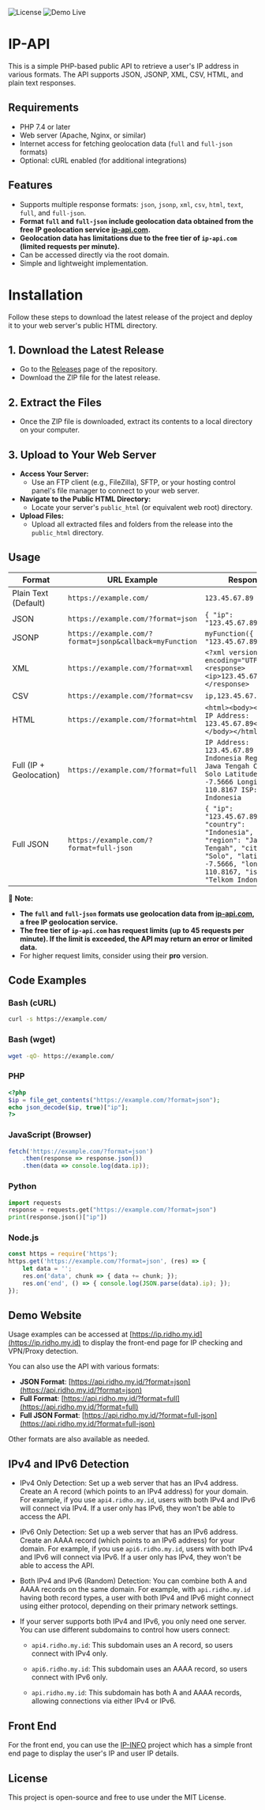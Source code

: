 ![License](https://img.shields.io/github/license/rydhoms/ip-api)
![Demo Live](https://badgen.net/badge/Demo/Website/green?icon=firefox)

# IP-API

This is a simple PHP-based public API to retrieve a user's IP address in various formats. The API supports JSON, JSONP, XML, CSV, HTML, and plain text responses.

## Requirements
- PHP 7.4 or later
- Web server (Apache, Nginx, or similar)
- Internet access for fetching geolocation data (`full` and `full-json` formats)
- Optional: cURL enabled (for additional integrations)

## Features
- Supports multiple response formats: `json`, `jsonp`, `xml`, `csv`, `html`, `text`, `full`, and `full-json`.
- **Format `full` and `full-json` include geolocation data obtained from the free IP geolocation service [ip-api.com](https://ip-api.com/).**
- **Geolocation data has limitations due to the free tier of `ip-api.com` (limited requests per minute).**
- Can be accessed directly via the root domain.
- Simple and lightweight implementation.

# Installation

Follow these steps to download the latest release of the project and deploy it to your web server's public HTML directory.

## 1. Download the Latest Release

- Go to the [Releases](https://github.com/rydhoms/ip-api/releases) page of the repository.
- Download the ZIP file for the latest release.

## 2. Extract the Files

- Once the ZIP file is downloaded, extract its contents to a local directory on your computer.

## 3. Upload to Your Web Server

- **Access Your Server:**
   - Use an FTP client (e.g., FileZilla), SFTP, or your hosting control panel's file manager to connect to your web server.
- **Navigate to the Public HTML Directory:**
   - Locate your server's `public_html` (or equivalent web root) directory.
- **Upload Files:**
   - Upload all extracted files and folders from the release into the `public_html` directory.

## Usage
| Format  | URL Example | Response |
|---------|------------|----------|
| Plain Text (Default) | `https://example.com/` | `123.45.67.89` |
| JSON | `https://example.com/?format=json` | `{ "ip": "123.45.67.89" }` |
| JSONP | `https://example.com/?format=jsonp&callback=myFunction` | `myFunction({ "ip": "123.45.67.89" });` |
| XML | `https://example.com/?format=xml` | `<?xml version="1.0" encoding="UTF-8"?><response><ip>123.45.67.89</ip></response>` |
| CSV | `https://example.com/?format=csv` | `ip,123.45.67.89` |
| HTML | `https://example.com/?format=html` | `<html><body><p>Your IP Address: 123.45.67.89</p></body></html>` |
| Full (IP + Geolocation) | `https://example.com/?format=full` | ``` IP Address: 123.45.67.89 Country: Indonesia Region: Jawa Tengah City: Solo Latitude: -7.5666 Longitude: 110.8167 ISP: Telkom Indonesia ``` |
| Full JSON | `https://example.com/?format=full-json` | ``` { "ip": "123.45.67.89", "country": "Indonesia", "region": "Jawa Tengah", "city": "Solo", "latitude": -7.5666, "longitude": 110.8167, "isp": "Telkom Indonesia" } ``` |

🔹 **Note:**  
- **The `full` and `full-json` formats use geolocation data from [ip-api.com](https://ip-api.com/), a free IP geolocation service.**  
- **The free tier of `ip-api.com` has request limits (up to 45 requests per minute). If the limit is exceeded, the API may return an error or limited data.**  
- For higher request limits, consider using their **pro** version.  

## Code Examples

### Bash (cURL)
```sh
curl -s https://example.com/
```

### Bash (wget)
```sh
wget -qO- https://example.com/
```

### PHP
```php
<?php
$ip = file_get_contents("https://example.com/?format=json");
echo json_decode($ip, true)["ip"];
?>
```

### JavaScript (Browser)
```javascript
fetch('https://example.com/?format=json')
    .then(response => response.json())
    .then(data => console.log(data.ip));
```

### Python
```python
import requests
response = requests.get("https://example.com/?format=json")
print(response.json()["ip"])
```

### Node.js
```javascript
const https = require('https');
https.get('https://example.com/?format=json', (res) => {
    let data = '';
    res.on('data', chunk => { data += chunk; });
    res.on('end', () => { console.log(JSON.parse(data).ip); });
});
```

## Demo Website
Usage examples can be accessed at [https://ip.ridho.my.id](https://ip.ridho.my.id) to display the front-end page for IP checking and VPN/Proxy detection.

You can also use the API with various formats:
- **JSON Format**: [https://api.ridho.my.id/?format=json](https://api.ridho.my.id/?format=json)
- **Full Format**: [https://api.ridho.my.id/?format=full](https://api.ridho.my.id/?format=full)
- **Full JSON Format**: [https://api.ridho.my.id/?format=full-json](https://api.ridho.my.id/?format=full-json)

Other formats are also available as needed.

## IPv4 and IPv6 Detection
- IPv4 Only Detection: Set up a web server that has an IPv4 address. Create an A record (which points to an IPv4 address) for your domain. For example, if you use `api4.ridho.my.id`, users with both IPv4 and IPv6 will connect via IPv4. If a user only has IPv6, they won't be able to access the API.

- IPv6 Only Detection: Set up a web server that has an IPv6 address. Create an AAAA record (which points to an IPv6 address) for your domain. For example, if you use `api6.ridho.my.id`, users with both IPv4 and IPv6 will connect via IPv6. If a user only has IPv4, they won't be able to access the API.

- Both IPv4 and IPv6 (Random) Detection: You can combine both A and AAAA records on the same domain. For example, with `api.ridho.my.id` having both record types, a user with both IPv4 and IPv6 might connect using either protocol, depending on their primary network settings.

- If your server supports both IPv4 and IPv6, you only need one server. You can use different subdomains to control how users connect:

  - `api4.ridho.my.id`: This subdomain uses an A record, so users connect with IPv4 only.

  - `api6.ridho.my.id`: This subdomain uses an AAAA record, so users connect with IPv6 only.

  - `api.ridho.my.id`: This subdomain has both A and AAAA records, allowing connections via either IPv4 or IPv6.

## Front End
For the front end, you can use the [IP-INFO](https://github.com/rydhoms/IP-INFO) project which has a simple front end page to display the user's IP and user IP details.

## License
This project is open-source and free to use under the MIT License.
